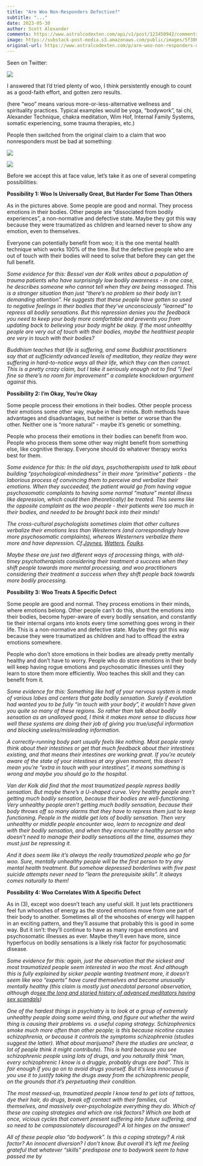 ```yaml
---
title: "Are Woo Non-Responders Defective?"
subtitle: "..."
date: 2023-05-30
author: Scott Alexander
comments: https://www.astralcodexten.com/api/v1/post/123450942/comments?&all_comments=true
image: https://substack-post-media.s3.amazonaws.com/public/images/5f3068b2-a3d5-432e-8ace-b2dd69a32bc8_1068x597.jpeg
original-url: https://www.astralcodexten.com/p/are-woo-non-responders-defective
---
```

Seen on Twitter:

[![](https://substackcdn.com/image/fetch/w_1456,c_limit,f_auto,q_auto:good,fl_progressive:steep/https%3A%2F%2Fsubstack-post-media.s3.amazonaws.com%2Fpublic%2Fimages%2F22bc12a1-6903-4aa8-b7f5-edb01d9d3959_600x156.png)](https://substackcdn.com/image/fetch/f_auto,q_auto:good,fl_progressive:steep/https%3A%2F%2Fsubstack-post-media.s3.amazonaws.com%2Fpublic%2Fimages%2F22bc12a1-6903-4aa8-b7f5-edb01d9d3959_600x156.png)

I answered that I’d tried plenty of woo, I think persistently enough to count as a good-faith effort, and gotten zero results.

(here “woo” means various more-or-less-alternative wellness and spirituality practices. Typical examples would be yoga, “bodywork”, tai chi, Alexander Technique, chakra meditation, Wim Hof, Internal Family Systems, somatic experiencing, some trauma therapies, etc.)

People then switched from the original claim to a claim that woo nonresponders must be bad at something:

[![](https://substackcdn.com/image/fetch/w_1456,c_limit,f_auto,q_auto:good,fl_progressive:steep/https%3A%2F%2Fsubstack-post-media.s3.amazonaws.com%2Fpublic%2Fimages%2F85de2342-49a1-4f3a-8c9f-6a8a0a5fb4ce_594x154.png)](https://substackcdn.com/image/fetch/f_auto,q_auto:good,fl_progressive:steep/https%3A%2F%2Fsubstack-post-media.s3.amazonaws.com%2Fpublic%2Fimages%2F85de2342-49a1-4f3a-8c9f-6a8a0a5fb4ce_594x154.png)

[![](https://substackcdn.com/image/fetch/w_1456,c_limit,f_auto,q_auto:good,fl_progressive:steep/https%3A%2F%2Fsubstack-post-media.s3.amazonaws.com%2Fpublic%2Fimages%2F02ca3095-90cf-4e4b-9f3a-48e5c2e36077_595x359.png)](https://substackcdn.com/image/fetch/f_auto,q_auto:good,fl_progressive:steep/https%3A%2F%2Fsubstack-post-media.s3.amazonaws.com%2Fpublic%2Fimages%2F02ca3095-90cf-4e4b-9f3a-48e5c2e36077_595x359.png)

Before we accept this at face value, let’s take it as one of several competing possibilities:

**Possibility 1: Woo Is Universally Great, But Harder For Some Than Others**

As in the pictures above. Some people are good and normal. They process emotions in their bodies. Other people are “dissociated from bodily experiences”, a non-normative and defective state. Maybe they got this way because they were traumatized as children and learned never to show any emotion, even to themselves. 

Everyone can potentially benefit from woo; it is the one mental health technique which works 100% of the time. But the defective people who are out of touch with their bodies will need to solve that before they can get the full benefit.

_Some evidence for this: Bessel van der Kolk writes about a population of trauma patients who have surprisingly low bodily awareness - in one case, he describes someone who cannot tell when they are being massaged. This is a stronger situation than just “there’s no problem so their body isn’t demanding attention”. He suggests that these people have gotten so used to negative feelings in their bodies that they’ve unconsciously “learned” to repress all bodily sensations. But this repression denies you the feedback you need to keep your body more comfortable and prevents you from updating back to believing your body might be okay. If the most unhealthy people are very out of touch with their bodies, maybe the healthiest people are very in touch with their bodies?_

_Buddhism teaches that life is suffering, and some Buddhist practitioners say that at sufficiently advanced levels of meditation, they realize they were suffering in hard-to-notice ways all their life, which they can then correct. This is a pretty crazy claim, but I take it seriously enough not to find “I feel fine so there’s no room for improvement” a complete knockdown argument against this._

**Possibility 2: I’m Okay, You’re Okay**

Some people process their emotions in their bodies. Other people process their emotions some other way, maybe in their minds. Both methods have advantages and disadvantages, but neither is better or worse than the other. Neither one is “more natural” - maybe it’s genetic or something. 

People who process their emotions in their bodies can benefit from woo. People who process them some other way might benefit from something else, like cognitive therapy. Everyone should do whatever therapy works best for them.

_Some evidence for this: In the old days, psychotherapists used to talk about building “psychological-mindedness” in their more “primitive” patients - the laborious process of convincing them to perceive and verbalize their emotions. When they succeeded, the patient would go from having vague psychosomatic complaints to having some normal “mature” mental illness like depression, which could then (theoretically) be treated. This seems like the opposite complaint as the woo people - their patients were too much in their bodies, and needed to be brought back into their minds!_

_The cross-cultural psychologists sometimes claim that other cultures verbalize their emotions less than Westerners (and correspondingly have more psychosomatic complaints), whereas Westerners verbalize them more and have depression. Cf.[Jaynes](https://slatestarcodex.com/2020/06/01/book-review-origin-of-consciousness-in-the-breakdown-of-the-bicameral-mind/), [Watters](https://astralcodexten.substack.com/p/book-review-crazy-like-us), [Foulks](https://astralcodexten.substack.com/p/book-review-the-arctic-hysterias)._

_Maybe these are just two different ways of processing things, with old-timey psychotherapists considering their treatment a success when they shift people towards more mental processing, and woo practitioners considering their treatment a success when they shift people back towards more bodily processing._

**Possibility 3: Woo Treats A Specific Defect**

Some people are good and normal. They process emotions in their minds, where emotions belong. Other people can’t do this, shunt the emotions into their bodies, become hyper-aware of every bodily sensation, and constantly tie their internal organs into knots every time something goes wrong in their life. This is a non-normative and defective state. Maybe they got this way because they were traumatized as children and had to offload the extra emotions somewhere.

People who don’t store emotions in their bodies are already pretty mentally healthy and don’t have to worry. People who do store emotions in their body will keep having rogue emotions and psychosomatic illnesses until they learn to store them more efficiently. Woo teaches this skill and they can benefit from it.

_Some evidence for this: Something like half of your nervous system is made of various lobes and centers that gate bodily sensation. Surely if evolution had wanted you to be fully “in touch with your body”, it wouldn’t have given you quite so many of these regions. So rather than talk about bodily sensation as an unalloyed good, I think it makes more sense to discuss how well these systems are doing their job of giving you true/useful information and blocking useless/misleading information._

_A correctly-running body part usually feels like nothing. Most people rarely think about their intestines or get that much feedback about their intestines existing, and that means their intestines are working great. If you’re acutely aware of the state of your intestines at any given moment, this doesn’t mean you’re “extra in touch with your intestines”, it means something is wrong and maybe you should go to the hospital._

_Van der Kolk did find that the most traumatized people repress bodily sensation. But maybe there’s a U-shaped curve. Very healthy people aren’t getting much bodily sensation, because their bodies are well-functioning. Very unhealthy people aren’t getting much bodily sensation, because their body throws off so many alarms that they have to repress them just to keep functioning. People in the middle get lots of bodily sensation. Then very unhealthy or middle people encounter woo, learn to recognize and deal with their bodily sensation, and when they encounter a healthy person who doesn’t need to manage their bodily sensations all the time, assumes they must just be repressing it._

_And it does seem like it’s always the really traumatized people who go for woo. Sure, mentally unhealthy people will be the first person to try any mental health treatment. But somehow depressed borderlines with five past suicide attempts never need to “learn the prerequisite skills”. It always comes naturally to them!_

**Possibility 4: Woo Correlates With A Specific Defect**

As in (3), except woo doesn’t teach any useful skill. It just lets practitioners feel fun whooshes of energy as the stored emotions move from one part of their body to another. Sometimes all of the whooshes of energy will happen in an exciting pattern, and they’ll assume that probably this is good in some way. But it isn’t: they’ll continue to have as many rogue emotions and psychosomatic illnesses as ever. Maybe they’ll even have more, since hyperfocus on bodily sensations is a likely risk factor for psychosomatic disease.

_Some evidence for this: again, just the observation that the sickest and most traumatized people seem interested in woo the most. And although this is fully explained by sicker people wanting treatment more, it doesn’t seem like woo “experts” have cured themselves and become unusually mentally healthy (this claim is mostly just anecdotal personal observation, although do[see the long and storied history of advanced meditators having sex scandals](https://slatestarcodex.com/2019/10/16/is-enlightenment-compatible-with-sex-scandals/))_

_One of the hardest things in psychiatry is to look at a group of extremely unhealthy people doing some weird thing, and figure out whether the weird thing is causing their problems vs. a useful coping strategy. Schizophrenics smoke much more often than other people; is this because nicotine causes schizophrenia, or because it controls the symptoms schizophrenia (studies suggest the latter). What about marijuana? (here the studies are unclear, a lot of people think it might contribute). This is hard because you see schizophrenic people using lots of drugs, and you naturally think “man, every schizophrenic I know is a druggie, probably drugs are bad”. This is fair enough if you go on to avoid drugs yourself. But it’s less innocuous if you use it to justify taking the drugs away from the schizophrenic people, on the grounds that it’s perpetuating their condition._

_The most messed-up, traumatized people I know tend to get lots of tattoos, dye their hair, do drugs, break off contact with their families, cut themselves, and massively over-psychologize everything they do. Which of these are coping strategies and which are risk factors? Which are both at once, vicious cycles that convert present suffering into future suffering, and so need to be compassionately discouraged? A lot hinges on the answer!_

_All of these people also “do bodywork”. Is this a coping strategy? A risk factor? An innocent diversion? I don’t know. But overall it’s left me feeling grateful that whatever “skills” predispose one to bodywork seem to have passed me by_
